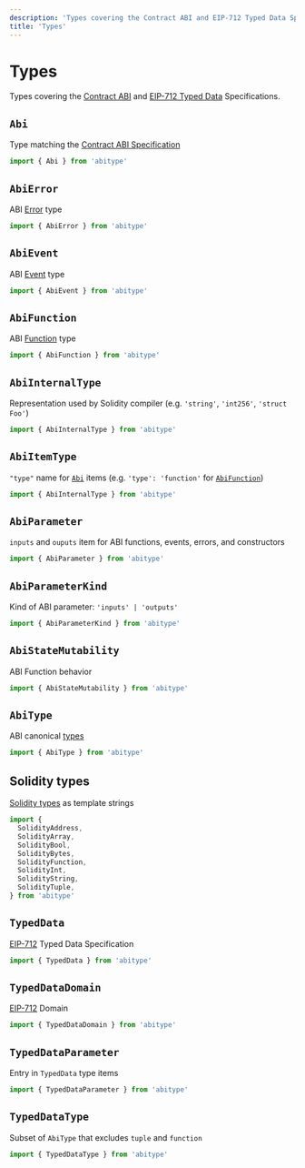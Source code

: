 ```yaml
---
description: 'Types covering the Contract ABI and EIP-712 Typed Data Specifications.'
title: 'Types'
---
```


# Types

Types covering the [Contract ABI](https://docs.soliditylang.org/en/latest/abi-spec.html#json) and [EIP-712 Typed Data](https://eips.ethereum.org/EIPS/eip-712#definition-of-typed-structured-data-%F0%9D%95%8A) Specifications.

## `Abi`

Type matching the [Contract ABI Specification](https://docs.soliditylang.org/en/latest/abi-spec.html#json)

```ts
import { Abi } from 'abitype'
```

## `AbiError`

ABI [Error](https://docs.soliditylang.org/en/latest/abi-spec.html#errors) type

```ts
import { AbiError } from 'abitype'
```

## `AbiEvent`

ABI [Event](https://docs.soliditylang.org/en/latest/abi-spec.html#events) type

```ts
import { AbiEvent } from 'abitype'
```

## `AbiFunction`

ABI [Function](https://docs.soliditylang.org/en/latest/abi-spec.html#argument-encoding) type

```ts
import { AbiFunction } from 'abitype'
```

## `AbiInternalType`

Representation used by Solidity compiler (e.g. `'string'`, `'int256'`, `'struct Foo'`)

```ts
import { AbiInternalType } from 'abitype'
```

## `AbiItemType`

`"type"` name for [`Abi`](#abi) items (e.g. `'type': 'function'` for [`AbiFunction`](#abifunction))

```ts
import { AbiInternalType } from 'abitype'
```

## `AbiParameter`

`inputs` and `ouputs` item for ABI functions, events, errors, and constructors

```ts
import { AbiParameter } from 'abitype'
```

## `AbiParameterKind`

Kind of ABI parameter: `'inputs' | 'outputs'`

```ts
import { AbiParameterKind } from 'abitype'
```

## `AbiStateMutability`

ABI Function behavior

```ts
import { AbiStateMutability } from 'abitype'
```

## `AbiType`

ABI canonical [types](https://docs.soliditylang.org/en/latest/abi-spec.html#json)

```ts
import { AbiType } from 'abitype'
```

## Solidity types

[Solidity types](https://docs.soliditylang.org/en/latest/abi-spec.html#types) as template strings

```ts
import {
  SolidityAddress,
  SolidityArray,
  SolidityBool,
  SolidityBytes,
  SolidityFunction,
  SolidityInt,
  SolidityString,
  SolidityTuple,
} from 'abitype'
```

## `TypedData`

[EIP-712](https://eips.ethereum.org/EIPS/eip-712#definition-of-typed-structured-data-%F0%9D%95%8A) Typed Data Specification

```ts
import { TypedData } from 'abitype'
```

## `TypedDataDomain`

[EIP-712](https://eips.ethereum.org/EIPS/eip-712#definition-of-domainseparator) Domain

```ts
import { TypedDataDomain } from 'abitype'
```

## `TypedDataParameter`

Entry in `TypedData` type items

```ts
import { TypedDataParameter } from 'abitype'
```

## `TypedDataType`

Subset of `AbiType` that excludes `tuple` and `function`

```ts
import { TypedDataType } from 'abitype'
```
